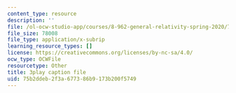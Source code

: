 ```yaml
---
content_type: resource
description: ''
file: /ol-ocw-studio-app/courses/8-962-general-relativity-spring-2020/75b2ddeb2f3a677386b9173b200f5749_OIjLUzS6SQA.srt
file_size: 78008
file_type: application/x-subrip
learning_resource_types: []
license: https://creativecommons.org/licenses/by-nc-sa/4.0/
ocw_type: OCWFile
resourcetype: Other
title: 3play caption file
uid: 75b2ddeb-2f3a-6773-86b9-173b200f5749
---
```

